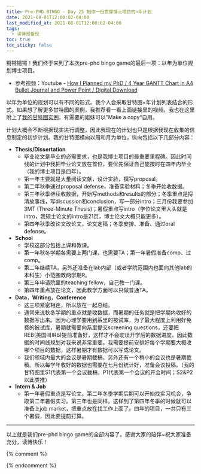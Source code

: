 ```yaml
---
title: Pre-PHD BINGO - Day 25 制作一份贯穿博士项目的n年计划
date: 2021-08-01T12:00:02-04:00
last_modified_at: 2021-08-01T12:00:02-04:00
tags:
  - 读博预备役
toc: true
toc_sticky: false
---
```


锵锵锵锵！我们终于来到了本次pre-phd bingo game的最后一项：以年为单位规划博士项目。

<!--more-->

- 参考视频：Youtube - [How I Planned my PhD / 4 Year GANTT Chart in A4 Bullet Journal and Power Point / Digital Download](https://youtu.be/I8UxsETqIMo)

以年为单位的规划可以有不同的形式。我个人会采取甘特图+年计划列表结合的形式。如果想了解更多甘特图的案例，我推荐看一看上面链接里的视频。我也在这里附上了[我的甘特图实例](https://docs.google.com/spreadsheets/d/1u6Y3xn0JkJF2O__da-Kxgd9aFGWSLCKYlRBJGb-F4GA/edit?usp=sharing)，有需要的姐妹可以”Make a copy“自用。

计划大概会不断根据现实进行调整，因此我现在的计划也只是根据我现在收集的信息制定的初步计划。我的甘特图横向以周和月为单位，纵向包括以下几部分内容：

-   **Thesis/Dissertation**
    -   毕业论文是毕业的必需要求，也是我博士项目的最重要里程碑。因此时间线的计划中我把毕业论文放在首位，要优先保证自己能按时在四年内毕业（我的博士项目是四年）。
    -   第一年主要就是大量阅读文献，设计实验，撰写proposal。
    -   第二年秋季通过proposal defense，准备实验材料；冬季开始收数据。
    -   第三年秋季继续收数据，开始写methods和results的部分；冬季重点是捋清故事线，写discussion和conclusion，写一部分intro；三月份我要参加3MT (Three-Minute Thesis)；暑假重点写intro（学位论文里大头就是intro，我硕士论文的intro是21页，博士论文大概只能更多）。
    -   第四年秋季改论文改论文，论文定稿；冬季安排、准备、通过oral defense。
-   **School**
    -   学校这部分包括上课和教课。
    -   第一年秋冬学期各需要上两门课，也需要TA；第一年暑假准备comp、过comp。
    -   第二年继续TA，另外还准备在lab内部（或者学院范围内也面向其他lab的本科生）小范围教两学期R。
    -   第三年申请院里的teaching fellow，自己教一门课。
    -   第四年重点放在论文，因此教学方面可以只做普通TA。
-   **Data**，**Writing**，**Conference**
    -   这三项紧密相连，所以放在一起总结。
    -   通常来说秋冬学期的重点就是收数据，而暑期的任务就是把学期内收好的数据写出来。因为心理学要用到系里的被试库，为了最大程度上利用好免费的被试库，暑期就需要向系里提交screening questions，还要把REB(美国叫IRB)提前准备好，这样才不会耽误开学后的数据进度。因此数据的时间线规划对我来说非常重要。我需要提前安排好每个学期要大概收哪个项目的数据，这样暑期才有数据可以写成论文。
    -   我们领域内最大的会议是暑期截稿，另外还有一个稍小的会议也是暑期截稿。所以每学年收好的数据也需要在七月份统计好，准备会议投稿。（我的甘特图里S1代表第一个会议截稿，P1代表第一个会议的开会时间；S2&P2以此类推）
-   **Intern & Job**
    -   第一年暑假重点是写论文。第二年冬季学期后期可以开始找实习机会，争取第二年暑假实习。第三年也是同样。这样到了第四年冬季的时候就可以准备上job market，把重点放在找工作上面了。四年的项目，一共只有三个暑假，因此要提前打算。

---

以上就是我们pre-phd bingo game的全部内容了。感谢大家的陪伴~祝大家准备充分，读博快乐！

{% comment %}


{% endcomment %}